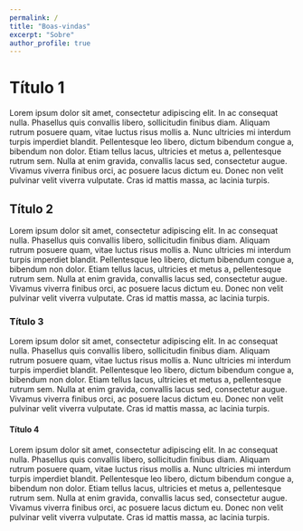 ```yaml
---
permalink: /
title: "Boas-vindas"
excerpt: "Sobre"
author_profile: true
---
```



# Título 1
Lorem ipsum dolor sit amet, consectetur adipiscing elit. In ac consequat nulla. Phasellus quis convallis libero, sollicitudin finibus diam. Aliquam rutrum posuere quam, vitae luctus risus mollis a. Nunc ultricies mi interdum turpis imperdiet blandit. Pellentesque leo libero, dictum bibendum congue a, bibendum non dolor. Etiam tellus lacus, ultricies et metus a, pellentesque rutrum sem. Nulla at enim gravida, convallis lacus sed, consectetur augue. Vivamus viverra finibus orci, ac posuere lacus dictum eu. Donec non velit pulvinar velit viverra vulputate. Cras id mattis massa, ac lacinia turpis. 

## Título 2
Lorem ipsum dolor sit amet, consectetur adipiscing elit. In ac consequat nulla. Phasellus quis convallis libero, sollicitudin finibus diam. Aliquam rutrum posuere quam, vitae luctus risus mollis a. Nunc ultricies mi interdum turpis imperdiet blandit. Pellentesque leo libero, dictum bibendum congue a, bibendum non dolor. Etiam tellus lacus, ultricies et metus a, pellentesque rutrum sem. Nulla at enim gravida, convallis lacus sed, consectetur augue. Vivamus viverra finibus orci, ac posuere lacus dictum eu. Donec non velit pulvinar velit viverra vulputate. Cras id mattis massa, ac lacinia turpis. 

### Título 3
Lorem ipsum dolor sit amet, consectetur adipiscing elit. In ac consequat nulla. Phasellus quis convallis libero, sollicitudin finibus diam. Aliquam rutrum posuere quam, vitae luctus risus mollis a. Nunc ultricies mi interdum turpis imperdiet blandit. Pellentesque leo libero, dictum bibendum congue a, bibendum non dolor. Etiam tellus lacus, ultricies et metus a, pellentesque rutrum sem. Nulla at enim gravida, convallis lacus sed, consectetur augue. Vivamus viverra finibus orci, ac posuere lacus dictum eu. Donec non velit pulvinar velit viverra vulputate. Cras id mattis massa, ac lacinia turpis. 

#### Título 4
Lorem ipsum dolor sit amet, consectetur adipiscing elit. In ac consequat nulla. Phasellus quis convallis libero, sollicitudin finibus diam. Aliquam rutrum posuere quam, vitae luctus risus mollis a. Nunc ultricies mi interdum turpis imperdiet blandit. Pellentesque leo libero, dictum bibendum congue a, bibendum non dolor. Etiam tellus lacus, ultricies et metus a, pellentesque rutrum sem. Nulla at enim gravida, convallis lacus sed, consectetur augue. Vivamus viverra finibus orci, ac posuere lacus dictum eu. Donec non velit pulvinar velit viverra vulputate. Cras id mattis massa, ac lacinia turpis. 

